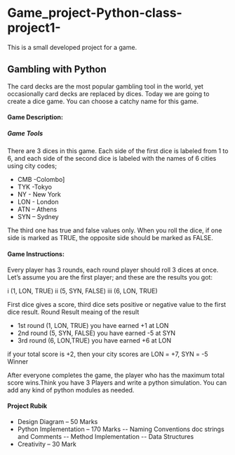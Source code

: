 # Game_project-Python-class-project1-
This is a small developed project for a game. 


## Gambling with Python

The card decks are the most popular gambling tool in the world, yet occasionally card decks are replaced by
dices. Today we are going to create a dice game. You can choose a catchy name for this game.

#### Game Description:

##### Game Tools

There are 3 dices in this game. Each side of the first dice is labeled from 1 to 6, and each side
of the second dice is labeled with the names of 6 cities using city codes;

- CMB -Colombo]
- TYK -Tokyo
- NY - New York
- LON - London
- ATN – Athens
- SYN – Sydney

The third one has true and false values only. When you roll the dice, if one side is marked as
TRUE, the opposite side should be marked as FALSE.

#### Game Instructions:

Every player has 3 rounds, each round player should roll 3 dices at once. Let’s assume you are
the first player; and these are the results you got:

i (1, LON, TRUE)
ii (5, SYN, FALSE)
iii (6, LON, TRUE)

First dice gives a score, third dice sets positive or negative value to the first dice result.
Round Result meaing of the result

- 1st round (1, LON, TRUE) you have earned +1 at LON
- 2nd round (5, SYN, FALSE) you have earned -5 at SYN
- 3rd round (6, LON,TRUE) you have earned +6 at LON

if your total score is +2, then your city scores are LON = +7, SYN = -5
Winner

After everyone completes the game, the player who has the maximum total score wins.Think
you have 3 Players and write a python simulation. You can add any kind of python modules as
needed.

#### Project Rubik
- Design Diagram – 50 Marks
- Python Implementation – 170 Marks
  -- Naming Conventions doc strings and Comments
  -- Method Implementation
  -- Data Structures
- Creativity – 30 Mark
